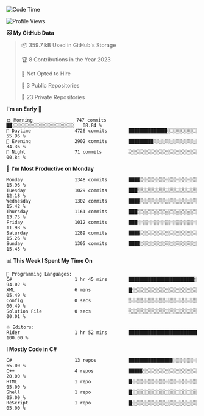 <!--START_SECTION:waka-->
![Code Time](http://img.shields.io/badge/Code%20Time-1%2C043%20hrs%2026%20mins-blue)

![Profile Views](http://img.shields.io/badge/Profile%20Views-0-blue)

**🐱 My GitHub Data** 

> 📦 359.7 kB Used in GitHub's Storage 
 > 
> 🏆 8 Contributions in the Year 2023
 > 
> 🚫 Not Opted to Hire
 > 
> 📜 3 Public Repositories 
 > 
> 🔑 23 Private Repositories 
 > 
**I'm an Early 🐤** 

```text
🌞 Morning                747 commits         ██░░░░░░░░░░░░░░░░░░░░░░░   08.84 % 
🌆 Daytime                4726 commits        ██████████████░░░░░░░░░░░   55.96 % 
🌃 Evening                2902 commits        █████████░░░░░░░░░░░░░░░░   34.36 % 
🌙 Night                  71 commits          ░░░░░░░░░░░░░░░░░░░░░░░░░   00.84 % 
```
📅 **I'm Most Productive on Monday** 

```text
Monday                   1348 commits        ████░░░░░░░░░░░░░░░░░░░░░   15.96 % 
Tuesday                  1029 commits        ███░░░░░░░░░░░░░░░░░░░░░░   12.18 % 
Wednesday                1302 commits        ████░░░░░░░░░░░░░░░░░░░░░   15.42 % 
Thursday                 1161 commits        ███░░░░░░░░░░░░░░░░░░░░░░   13.75 % 
Friday                   1012 commits        ███░░░░░░░░░░░░░░░░░░░░░░   11.98 % 
Saturday                 1289 commits        ████░░░░░░░░░░░░░░░░░░░░░   15.26 % 
Sunday                   1305 commits        ████░░░░░░░░░░░░░░░░░░░░░   15.45 % 
```


📊 **This Week I Spent My Time On** 

```text
💬 Programming Languages: 
C#                       1 hr 45 mins        ████████████████████████░   94.02 % 
XML                      6 mins              █░░░░░░░░░░░░░░░░░░░░░░░░   05.49 % 
Config                   0 secs              ░░░░░░░░░░░░░░░░░░░░░░░░░   00.49 % 
Solution File            0 secs              ░░░░░░░░░░░░░░░░░░░░░░░░░   00.01 % 

🔥 Editors: 
Rider                    1 hr 52 mins        █████████████████████████   100.00 % 
```

**I Mostly Code in C#** 

```text
C#                       13 repos            ████████████████░░░░░░░░░   65.00 % 
C++                      4 repos             █████░░░░░░░░░░░░░░░░░░░░   20.00 % 
HTML                     1 repo              █░░░░░░░░░░░░░░░░░░░░░░░░   05.00 % 
Shell                    1 repo              █░░░░░░░░░░░░░░░░░░░░░░░░   05.00 % 
ReScript                 1 repo              █░░░░░░░░░░░░░░░░░░░░░░░░   05.00 % 
```




<!--END_SECTION:waka-->
